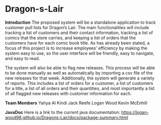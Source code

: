 # Dragon-s-Lair

**Introduction**
The proposed system will be a standalone application to track customer pull lists for Dragon’s Lair. The main functionalities will include tracking a list of customers and their contact information, tracking a list of comics that the store carries, and keeping a list of orders that the customers have for each comic book title. As has already been stated, a focus of this project is to increase employees’ efficiency by making the system easy to use, so the user interface will be friendly, easy to navigate, and easy to read.

The system will also be able to flag new releases. This process will be able to be done manually as well as automatically by importing a csv file of the new releases for that week. Additionally, the system will generate a variety of reports. This includes a list of orders for a customer, a list of customers for a title, a list of all orders and their quantities, and most importantly a list of all flagged new releases with customer information for each.

**Team Members**
Yahya Al Kindi
Jack Reefe
Logan Wood
Kevin McEnhill

**JavaDoc**
Here is a link to the current java documentation:
https://logan-wood98.github.io/Dragons-Lair/docs/package-summary.html
